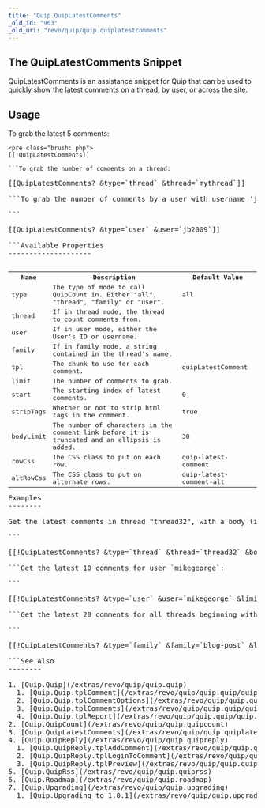 ```yaml
---
title: "Quip.QuipLatestComments"
_old_id: "963"
_old_uri: "revo/quip/quip.quiplatestcomments"
---
```


The QuipLatestComments Snippet
------------------------------

QuipLatestComments is an assistance snippet for Quip that can be used to quickly show the latest comments on a thread, by user, or across the site.

Usage
-----

To grab the latest 5 comments:

```
<pre class="brush: php">
[[!QuipLatestComments]]

```To grab the number of comments on a thread:

```
<pre class="brush: php">
[[QuipLatestComments? &type=`thread` &thread=`mythread`]]

```To grab the number of comments by a user with username 'jb2009':

```
<pre class="brush: php">
[[QuipLatestComments? &type=`user` &user=`jb2009`]]

```Available Properties
--------------------

<table><tbody><tr><th>Name</th><th>Description</th><th>Default Value</th></tr><tr><td>type</td><td>The type of mode to call QuipCount in. Either "all", "thread", "family" or "user".</td><td>all</td></tr><tr><td>thread</td><td>If in thread mode, the thread to count comments from.</td><td> </td></tr><tr><td>user</td><td>If in user mode, either the User's ID or username.</td><td> </td></tr><tr><td>family</td><td>If in family mode, a string contained in the thread's name.</td><td> </td></tr><tr><td>tpl</td><td>The chunk to use for each comment.</td><td>quipLatestComment</td></tr><tr><td>limit</td><td>The number of comments to grab.</td></tr><tr><td>start</td><td>The starting index of latest comments.</td><td>0</td></tr><tr><td>stripTags</td><td>Whether or not to strip html tags in the comment.</td><td>true</td></tr><tr><td>bodyLimit</td><td>The number of characters in the comment link before it is truncated and an ellipsis is added.</td><td>30</td></tr><tr><td>rowCss</td><td>The CSS class to put on each row.</td><td>quip-latest-comment</td></tr><tr><td>altRowCss</td><td>The CSS class to put on alternate rows.</td><td>quip-latest-comment-alt</td></tr></tbody></table>Examples
--------

Get the latest comments in thread "thread32", with a body limit of 100 characters:

```
<pre class="brush: php">
[[!QuipLatestComments? &type=`thread` &thread=`thread32` &bodyLimit=`100`]]

```Get the latest 10 comments for user `mikegeorge`:

```
<pre class="brush: php">
[[!QuipLatestComments? &type=`user` &user=`mikegeorge` &limit=`10`]]

```Get the latest 20 comments for all threads beginning with 'blog-post':

```
<pre class="brush: php">
[[!QuipLatestComments? &type=`family` &family=`blog-post` &limit=`10`]]

```See Also
--------

1. [Quip.Quip](/extras/revo/quip/quip.quip)
  1. [Quip.Quip.tplComment](/extras/revo/quip/quip.quip/quip.quip.tplcomment)
  2. [Quip.Quip.tplCommentOptions](/extras/revo/quip/quip.quip/quip.quip.tplcommentoptions)
  3. [Quip.Quip.tplComments](/extras/revo/quip/quip.quip/quip.quip.tplcomments)
  4. [Quip.Quip.tplReport](/extras/revo/quip/quip.quip/quip.quip.tplreport)
2. [Quip.QuipCount](/extras/revo/quip/quip.quipcount)
3. [Quip.QuipLatestComments](/extras/revo/quip/quip.quiplatestcomments)
4. [Quip.QuipReply](/extras/revo/quip/quip.quipreply)
  1. [Quip.QuipReply.tplAddComment](/extras/revo/quip/quip.quipreply/quip.quipreply.tpladdcomment)
  2. [Quip.QuipReply.tplLoginToComment](/extras/revo/quip/quip.quipreply/quip.quipreply.tpllogintocomment)
  3. [Quip.QuipReply.tplPreview](/extras/revo/quip/quip.quipreply/quip.quipreply.tplpreview)
5. [Quip.QuipRss](/extras/revo/quip/quip.quiprss)
6. [Quip.Roadmap](/extras/revo/quip/quip.roadmap)
7. [Quip.Upgrading](/extras/revo/quip/quip.upgrading)
  1. [Quip.Upgrading to 1.0.1](/extras/revo/quip/quip.upgrading/quip.upgrading-to-1.0.1)